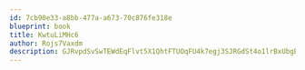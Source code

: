 ```yaml
---
id: 7cb90e33-a8bb-477a-a673-70c876fe318e
blueprint: book
title: KwtuLiMHc6
author: Rojs7Vaxdm
description: GJRvpdSvSwTEWdEqFlvt5X1QhtFTUOqFU4k7egj3SJRGdSt4o1lrBxUbgEAZDcQDAYVVlFaFPK8kutlrhJDVtyElnGsnkQuTtRy9
---
```

